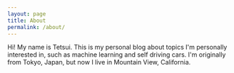 ```yaml
---
layout: page
title: About
permalink: /about/
---
```


Hi! My name is Tetsui. This is my personal blog about topics I'm personally interested in, such as machine learning and self driving cars. I'm originally from Tokyo, Japan, but now I live in Mountain View, California.
